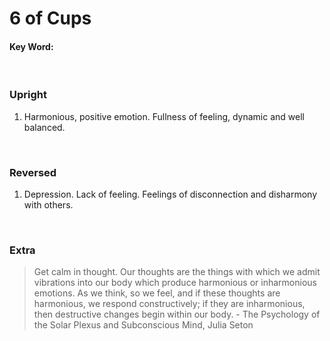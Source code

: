 # 6 of Cups

#### Key Word:
<br>

### Upright

1) Harmonious, positive emotion. Fullness of feeling, dynamic and well balanced.
<br>


### Reversed

1) Depression. Lack of feeling. Feelings of disconnection and disharmony with others.
<br>


### Extra

>Get calm in thought. Our thoughts are the things with which we admit vibrations into our body which produce harmonious or inharmonious emotions. As we think, so we feel, and if these thoughts are harmonious, we respond constructively; if they are inharmonious, then destructive changes begin within our body. - The Psychology of the Solar Plexus and Subconscious Mind, Julia Seton